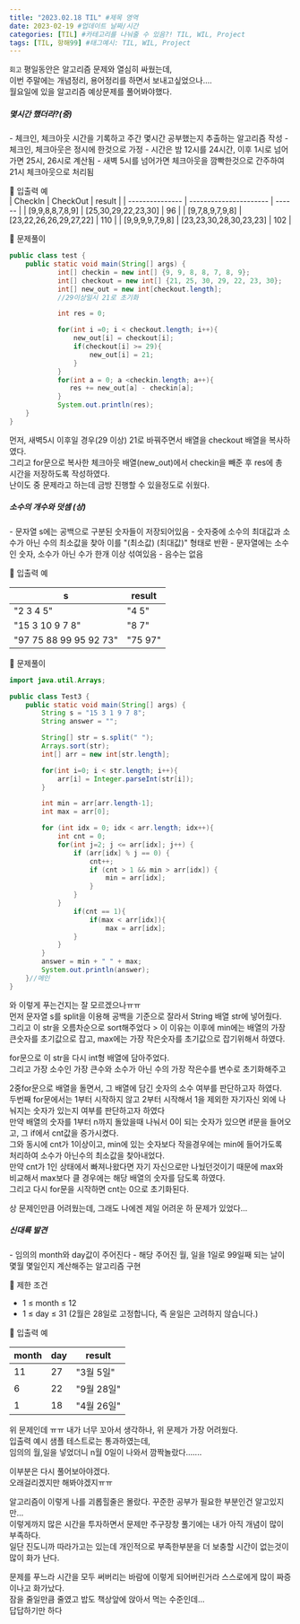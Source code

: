 ```yaml
---
title: "2023.02.18 TIL" #제목 영역
date: 2023-02-19 #업데이트 날짜/시간
categories: [TIL] #카테고리를 나눠줄 수 있음?! TIL, WIL, Project
tags: [TIL, 항해99] #태그예시: TIL, WIL, Project
---
```


`회고`
평일동안은 알고리즘 문제와 열심히 싸웠는데,  
이번 주말에는 개념정리, 용어정리를 하면서 보내고싶었으나....  
월요일에 있을 알고리즘 예상문제를 풀어봐야했다.

<h5><strong>몇시간 했더라?(중)</strong></h5>  
- 체크인, 체크아웃 시간을 기록하고 주간 몇시간 공부했는지 추출하는 알고리즘 작성  
- 체크인, 체크아웃은 정시에 한것으로 가정  
- 시간은 밤 12시를 24시간, 이후 1시로 넘어가면 25시, 26시로 계산됨  
- 새벽 5시를 넘어가면 체크아웃을 깜빡한것으로 간주하여 21시 체크아웃으로 처리됨

📌 입출력 예  
| CheckIn | CheckOut | result |
| --------------- | ---------------------- | ------ |
| [9,9,8,8,7,8,9] | [25,30,29,22,23,30] | 96 |
| [9,7,8,9,7,9,8] | [23,22,26,26,29,27,22] | 110 |
| [9,9,9,9,7,9,8] | [23,23,30,28,30,23,23] | 102 |

📌 문제풀이

```java
public class test {
    public static void main(String[] args) {
            int[] checkin = new int[] {9, 9, 8, 8, 7, 8, 9};
            int[] checkout = new int[] {21, 25, 30, 29, 22, 23, 30};
            int[] new_out = new int[checkout.length];
            //29이상일시 21로 초기화

            int res = 0;

            for(int i =0; i < checkout.length; i++){
                new_out[i] = checkout[i];
                if(checkout[i] >= 29){
                    new_out[i] = 21;
                }
            }
            for(int a = 0; a <checkin.length; a++){
               res += new_out[a] - checkin[a];
            }
            System.out.println(res);
    }
}
```

먼저, 새벽5시 이후일 경우(29 이상) 21로 바꿔주면서 배열을 checkout 배열을 복사하였다.  
그리고 for문으로 복사한 체크아웃 배열(new_out)에서 checkin을 빼준 후 res에 총 시간을 저장하도록 작성하였다.  
난이도 중 문제라고 하는데 금방 진행할 수 있을정도로 쉬웠다.

<h5><strong>소수의 개수와 덧셈 (상)</strong></h5>  
- 문자열 s에는 공백으로 구분된 숫자들이 저장되어있음  
- 숫자중에 소수의 최대값과 소수가 아닌 수의 최소값을 찾아 이를 "(최소값) (최대값)" 형태로 반환  
- 문자열에는 소수인 숫자, 소수가 아닌 수가 한개 이상 섞여있음  
- 음수는 없음

📌 입출력 예

| s                      | result  |
| ---------------------- | ------- |
| "2 3 4 5"              | "4 5"   |
| "15 3 10 9 7 8"        | "8 7"   |
| "97 75 88 99 95 92 73" | "75 97" |

📌 문제풀이

```java
import java.util.Arrays;

public class Test3 {
    public static void main(String[] args) {
        String s = "15 3 1 9 7 8";
        String answer = "";

        String[] str = s.split(" ");
        Arrays.sort(str);
        int[] arr = new int[str.length];

        for(int i=0; i < str.length; i++){
            arr[i] = Integer.parseInt(str[i]);
        }

        int min = arr[arr.length-1];
        int max = arr[0];

        for (int idx = 0; idx < arr.length; idx++){
            int cnt = 0;
            for(int j=2; j <= arr[idx]; j++) {
                if (arr[idx] % j == 0) {
                    cnt++;
                    if (cnt > 1 && min > arr[idx]) {
                        min = arr[idx];
                    }
                }
            }
                if(cnt == 1){
                    if(max < arr[idx]){
                        max = arr[idx];
                }
            }
        }
        answer = min + " " + max;
        System.out.println(answer);
    }//메인
}
```

와 이렇게 푸는건지는 잘 모르겠으나ㅠㅠ  
먼저 문자열 s를 split을 이용해 공백을 기준으로 잘라서 String 배열 str에 넣어줬다.  
그리고 이 str을 오름차순으로 sort해주었다 > 이 이유는 이후에 min에는 배열의 가장 큰숫자를 초기값으로 잡고, max에는 가장 작은숫자를 초기값으로 잡기위해서 하였다.

for문으로 이 str을 다시 int형 배열에 담아주었다.  
그리고 가장 소수인 가장 큰수와 소수가 아닌 수의 가장 작은수를 변수로 초기화해주고

2중for문으로 배열을 돌면서, 그 배열에 담긴 숫자의 소수 여부를 판단하고자 하였다.  
두번째 for문에서는 1부터 시작하지 않고 2부터 시작해서 1을 제외한 자기자신 외에 나눠지는 숫자가 있는지 여부를 판단하고자 하였다  
만약 배열의 숫자를 1부터 n까지 돌았을때 나눠서 0이 되는 숫자가 있으면 if문을 들어오고, 그 if에서 cnt값을 증가시켰다.  
그와 동시에 cnt가 1이상이고, min에 있는 숫자보다 작을경우에는 min에 들어가도록 처리하여 소수가 아닌수의 최소값을 찾아내었다.  
만약 cnt가 1인 상태에서 빠져나왔다면 자기 자신으로만 나눴던것이기 때문에 max와 비교해서 max보다 클 경우에는 해당 배열의 숫자를 담도록 하였다.  
그리고 다시 for문을 시작하면 cnt는 0으로 초기화된다.

상 문제인만큼 어려웠는데, 그래도 나에겐 제일 어려운 하 문제가 있었다...

<h5><strong>신대륙 발견</strong></h5>
- 임의의 month와 day값이 주어진다   
- 해당 주어진 월, 일을 1일로 99일째 되는 날이 몇월 몇일인지 계산해주는 알고리즘 구현

📌 제한 조건

- 1 ≤ month ≤ 12
- 1 ≤ day ≤ 31 (2월은 28일로 고정합니다, 즉 윤일은 고려하지 않습니다.)

📌 입출력 예

| month | day | result     |
| ----- | --- | ---------- |
| 11    | 27  | "3월 5일"  |
| 6     | 22  | "9월 28일" |
| 1     | 18  | "4월 26일" |

위 문제인데 ㅠㅠ 내가 너무 꼬아서 생각하나, 위 문제가 가장 어려웠다.  
입출력 예시 샘플 테스트로는 통과하였는데,  
임의의 월,일을 넣었더니 n월 0일이 나와서 깜짝놀랐다.......

이부분은 다시 풀어보아야겠다.  
오래걸리겠지만 해봐야겠지ㅠㅠ

알고리즘이 이렇게 나를 괴롭힐줄은 몰랐다. 꾸준한 공부가 필요한 부분인건 알고있지만...  
이렇게까지 많은 시간을 투자하면서 문제만 주구장창 풀기에는 내가 아직 개념이 많이 부족하다.  
일단 진도니까 따라가고는 있는데 개인적으로 부족한부분을 더 보충할 시간이 없는것이 많이 화가 난다.

문제를 푸느라 시간을 모두 써버리는 바람에 이렇게 되어버린거라 스스로에게 많이 짜증이나고 화가났다.  
잠을 줄일만큼 줄였고 밥도 책상앞에 앉아서 먹는 수준인데...  
답답하기만 하다
